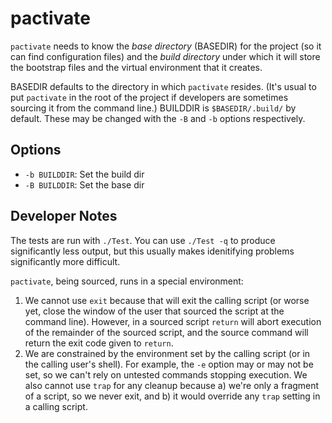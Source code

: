 pactivate
=========

`pactivate` needs to know the _base directory_ (BASEDIR) for the project
(so it can find configuration files) and the _build directory_ under which
it will store the bootstrap files and the virtual environment that it
creates.

BASEDIR defaults to the directory in which `pactivate` resides. (It's usual
to put `pactivate` in the root of the project if developers are sometimes
sourcing it from the command line.) BUILDDIR is `$BASEDIR/.build/` by default.
These may be changed with the `-B` and `-b` options respectively.

Options
-------

- `-b BUILDDIR`: Set the build dir
- `-B BUILDDIR`: Set the base dir


Developer Notes
---------------

The tests are run with `./Test`. You can use `./Test -q` to produce
significantly less output, but this usually makes idenitifying problems
significantly more difficult.

`pactivate`, being sourced, runs in a special environment:
1. We cannot use `exit` because that will exit the calling script (or worse
   yet, close the window of the user that sourced the script at the command
   line). However, in a sourced script `return` will abort execution of the
   remainder of the sourced script, and the source command will return the
   exit code given to `return`.
2. We are constrained by the environment set by the calling script (or in
   the calling user's shell). For example, the `-e` option may or may not
   be set, so we can't rely on untested commands stopping execution. We
   also cannot use `trap` for any cleanup because a) we're only a fragment
   of a script, so we never exit, and b) it would override any `trap`
   setting in a calling script.
